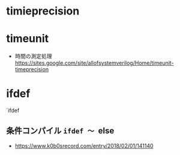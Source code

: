 
# timieprecision
# timeunit
- 時間の測定処理
https://sites.google.com/site/allofsystemverilog/Home/timeunit-timeprecision


# ifdef
`ifdef 

## 条件コンパイル `ifdef 〜 `else
- https://www.k0b0srecord.com/entry/2018/02/01/141140
